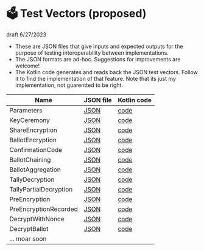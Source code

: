 # 🗳 Test Vectors (proposed)

draft 6/27/2023

* These are JSON files that give inputs and expected outputs for the purpose of testing interoperability between implementations.
* The JSON formats are ad-hoc. Suggestions for improvements are welcome!
* The Kotlin code generates and reads back the JSON test vectors. Follow it to find the implementation of that feature. Note that its just my implementation, not guarentted to be right.


| Name                   | JSON file                                                                               | Kotlin code                                                                                       |
|------------------------|-----------------------------------------------------------------------------------------|---------------------------------------------------------------------------------------------------|
| Parameters             | [JSON](../egklib/src/commonTest/data/testvectors/ParametersTestVector.json)             | [code](../egklib/src/jvmTest/kotlin/electionguard/testvectors/ParametersTestVector.kt)            |
| KeyCeremony            | [JSON](../egklib/src/commonTest/data/testvectors/KeyCeremonyTestVector.json)            | [code](../egklib/src/jvmTest/kotlin/electionguard/testvectors/KeyCeremonyTestVector.kt)           |
| ShareEncryption        | [JSON](../egklib/src/commonTest/data/testvectors/ShareEncryptionTestVector.json)        | [code](../egklib/src/jvmTest/kotlin/electionguard/testvectors/ShareEncryptionTestVector.kt)       |
| BallotEncryption       | [JSON](../egklib/src/commonTest/data/testvectors/BallotEncryptionTestVector.json)       | [code](../egklib/src/jvmTest/kotlin/electionguard/testvectors/BallotEncryptionTestVector.kt)      |
| ConfirmationCode       | [JSON](../egklib/src/commonTest/data/testvectors/ConfirmationCodeTestVector.json)       | [code](../egklib/src/jvmTest/kotlin/electionguard/testvectors/ConfirmationCodeTestVector.kt)      |
| BallotChaining         | [JSON](../egklib/src/commonTest/data/testvectors/BallotChainingTestVector.json)         | [code](../egklib/src/jvmTest/kotlin/electionguard/testvectors/BallotChainingTestVector.kt)        |
| BallotAggregation      | [JSON](../egklib/src/commonTest/data/testvectors/BallotAggregationTestVector.json)      | [code](../egklib/src/jvmTest/kotlin/electionguard/testvectors/BallotAggregationTestVector.kt)     |
| TallyDecryption        | [JSON](../egklib/src/commonTest/data/testvectors/TallyDecryptionTestVector.json)        | [code](../egklib/src/jvmTest/kotlin/electionguard/testvectors/TallyDecryptionTestVector.kt)       |
| TallyPartialDecryption | [JSON](../egklib/src/commonTest/data/testvectors/TallyPartialDecryptionTestVector.json) | [code](../egklib/src/jvmTest/kotlin/electionguard/testvectors/TallyDecryptionTestVector.kt)       |
| PreEncryption          | [JSON](../egklib/src/commonTest/data/testvectors/PreEncryptionTestVector.json)          | [code](../egklib/src/jvmTest/kotlin/electionguard/testvectors/PreEncryptionTestVector.kt)         |
| PreEncryptionRecorded  | [JSON](../egklib/src/commonTest/data/testvectors/PreEncryptionRecordedTestVector.json)  | [code](../egklib/src/jvmTest/kotlin/electionguard/testvectors/PreEncryptionRecordedTestVector.kt) |
| DecryptWithNonce       | [JSON](../egklib/src/commonTest/data/testvectors/DecryptWithNonceTestVector.json)       | [code](../egklib/src/jvmTest/kotlin/electionguard/testvectors/DecryptWithNonceTestVector.kt)      |
| DecryptBallot          | [JSON](../egklib/src/commonTest/data/testvectors/DecryptBallotTestVector.json)          | [code](../egklib/src/jvmTest/kotlin/electionguard/testvectors/DecryptBallotTestVector.kt)         |
| ... moar soon          |                                                                                         |                                                                                                   |